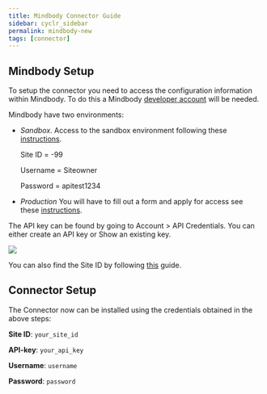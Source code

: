 ```yaml
---
title: Mindbody Connector Guide
sidebar: cyclr_sidebar
permalink: mindbody-new
tags: [connector]
---
```


Mindbody Setup
---------------

To setup the connector you need to access the configuration information within Mindbody. To do this a Mindbody [developer account](https://developers.mindbodyonline.com/Home/LogIn) will be needed.

Mindbody have two environments:
* _Sandbox_. Access to the sandbox environment following these [instructions](https://developers.mindbodyonline.com/PublicDocumentation/V6#using-sandbox).

   Site ID = -99
   
   Username = Siteowner

   Password = apitest1234

* _Production_ You will have to fill out a form and apply for access see these [instructions](https://developers.mindbodyonline.com/PublicDocumentation/V6#taking-application-live).

The API key can be found by going to Account > API Credentials. You can either create an API key or Show an existing key.

![](./images/mindbody_apikey.png)

You can also find the Site ID by following [this](https://support.mindbodyonline.com/s/article/206398178-How-do-I-find-my-Client-ID?language=en_US) guide.

Connector Setup
---------------

The Connector now can be installed using the credentials obtained in the above steps:

**Site ID**: `your_site_id`

**API-key**: `your_api_key`

**Username**: `username`

**Password**: `password`

